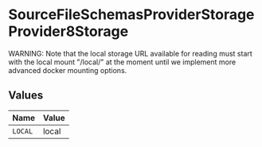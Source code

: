 # SourceFileSchemasProviderStorageProvider8Storage

WARNING: Note that the local storage URL available for reading must start with the local mount "/local/" at the moment until we implement more advanced docker mounting options.


## Values

| Name    | Value   |
| ------- | ------- |
| `LOCAL` | local   |